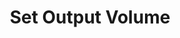 ---
title: Set Output Volume
description: Set the output volume of an audio output
version: 0.2.0
parameters:
  - name: Output
    type: Select
    required: true
    description: Audio output you want to affect
  - name: Volume
    type: Number
    required: true
    description: Volume of the audio input mix
    default: 42
  - name: Adjustement
    type: Toggle
    description: Will add/subtract from the current volume instead
    default: false
---
